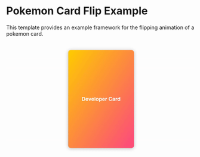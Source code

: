 # Pokemon Card Flip Example

This template provides an example framework for the flipping animation of a
pokemon card.

![Demo](./src/assets/demo.gif)
